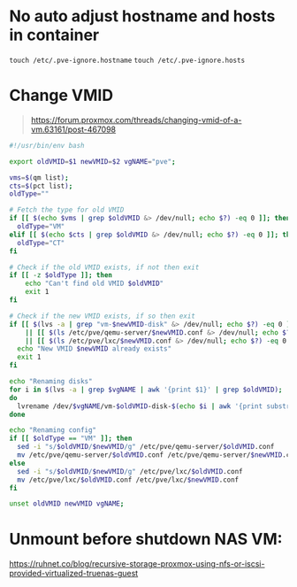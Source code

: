 # No auto adjust hostname and hosts in container
`touch /etc/.pve-ignore.hostname`
`touch /etc/.pve-ignore.hosts`

# Change VMID
> https://forum.proxmox.com/threads/changing-vmid-of-a-vm.63161/post-467098
```bash
#!/usr/bin/env bash

export oldVMID=$1 newVMID=$2 vgNAME="pve";

vms=$(qm list);
cts=$(pct list);
oldType=""

# Fetch the type for old VMID
if [[ $(echo $vms | grep $oldVMID &> /dev/null; echo $?) -eq 0 ]]; then
  oldType="VM"
elif [[ $(echo $cts | grep $oldVMID &> /dev/null; echo $?) -eq 0 ]]; then
  oldType="CT"
fi

# Check if the old VMID exists, if not then exit
if [[ -z $oldType ]]; then
    echo "Can't find old VMID $oldVMID"
    exit 1
fi

# Check if the new VMID exists, if so then exit
if [[ $(lvs -a | grep "vm-$newVMID-disk" &> /dev/null; echo $?) -eq 0 ]] \
    || [[ $(ls /etc/pve/qemu-server/$newVMID.conf &> /dev/null; echo $?) -eq 0 ]] \
    || [[ $(ls /etc/pve/lxc/$newVMID.conf &> /dev/null; echo $?) -eq 0 ]]; then
  echo "New VMID $newVMID already exists"
  exit 1
fi

echo "Renaming disks"
for i in $(lvs -a | grep $vgNAME | awk '{print $1}' | grep $oldVMID);
do
  lvrename /dev/$vgNAME/vm-$oldVMID-disk-$(echo $i | awk '{print substr($0,length,1)}') /dev/$vgNAME/vm-$newVMID-disk-$(echo $i | awk '{print substr($0,length,1)}')
done

echo "Renaming config"
if [[ $oldType == "VM" ]]; then
  sed -i "s/$oldVMID/$newVMID/g" /etc/pve/qemu-server/$oldVMID.conf
  mv /etc/pve/qemu-server/$oldVMID.conf /etc/pve/qemu-server/$newVMID.conf
else
  sed -i "s/$oldVMID/$newVMID/g" /etc/pve/lxc/$oldVMID.conf
  mv /etc/pve/lxc/$oldVMID.conf /etc/pve/lxc/$newVMID.conf
fi

unset oldVMID newVMID vgNAME;

```

# Unmount before shutdown NAS VM:
https://ruhnet.co/blog/recursive-storage-proxmox-using-nfs-or-iscsi-provided-virtualized-truenas-guest

